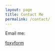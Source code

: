 ```yaml
---
layout: page
title: Contact Me
permalink: /contact/
---
```


Email me:

<!-- Do not change the code! -->
<a id="foxyform_embed_link_604239" href="http://www.foxyform.com/">foxyform</a>
<script type="text/javascript">
(function(d, t){
   var g = d.createElement(t),
       s = d.getElementsByTagName(t)[0];
   g.src = "http://www.foxyform.com/js.php?id=604239&sec_hash=a75e8112d48&width=350px";
   s.parentNode.insertBefore(g, s);
}(document, "script"));
</script>
<!-- Do not change the code! -->
